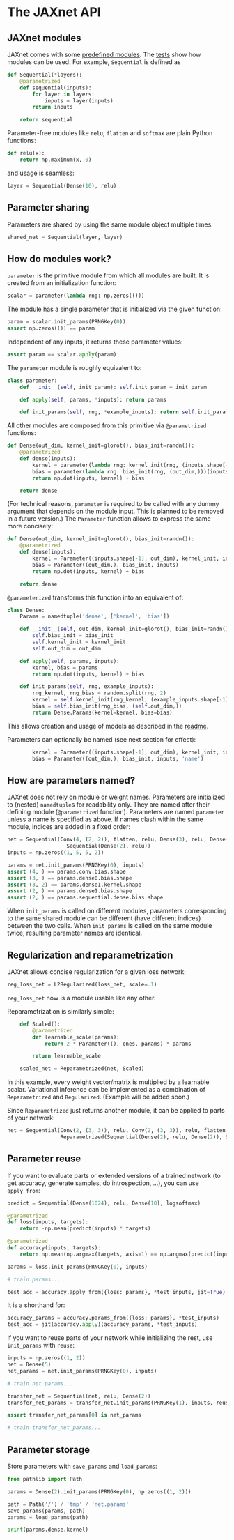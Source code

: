 # The JAXnet API

## JAXnet modules

JAXnet comes with some [predefined modules](jaxnet/modules.py).
The [tests](tests/test_modules.py) show how modules can be used.
For example, `Sequential` is defined as

```python
def Sequential(*layers):
    @parametrized
    def sequential(inputs):
        for layer in layers:
            inputs = layer(inputs)
        return inputs

    return sequential
```

Parameter-free modules like `relu`, `flatten` and `softmax` are plain Python functions:

```python
def relu(x):
    return np.maximum(x, 0)
```

and usage is seamless:

```python
layer = Sequential(Dense(10), relu)
```

## Parameter sharing

Parameters are shared by using the same module object multiple times:

```python
shared_net = Sequential(layer, layer)
```

## How do modules work?

`parameter` is the primitive module from which all modules are built.
It is created from an initialization function:

```python
scalar = parameter(lambda rng: np.zeros(()))
```

The module has a single parameter that is initialized via the given function:

```python
param = scalar.init_params(PRNGKey(0))
assert np.zeros(()) == param
```

Independent of any inputs, it returns these parameter values:

```python
assert param == scalar.apply(param)
```

The `parameter` module is roughly equivalent to:

```python
class parameter:
    def __init__(self, init_param): self.init_param = init_param

    def apply(self, params, *inputs): return params

    def init_params(self, rng, *example_inputs): return self.init_param(rng)
```

All other modules are composed from this primitive via `@parametrized` functions:

```python
def Dense(out_dim, kernel_init=glorot(), bias_init=randn()):
    @parametrized
    def dense(inputs):
        kernel = parameter(lambda rng: kernel_init(rng, (inputs.shape[-1], out_dim)))(inputs)
        bias = parameter(lambda rng: bias_init(rng, (out_dim,)))(inputs)
        return np.dot(inputs, kernel) + bias

    return dense
```

(For technical reasons, `parameter` is required to be called with any dummy argument
that depends on the module input.
This is planned to be removed in a future version.)
The `Parameter` function allows to express the same more concisely:

```python
def Dense(out_dim, kernel_init=glorot(), bias_init=randn()):
    @parametrized
    def dense(inputs):
        kernel = Parameter((inputs.shape[-1], out_dim), kernel_init, inputs)
        bias = Parameter((out_dim,), bias_init, inputs)
        return np.dot(inputs, kernel) + bias

    return dense
```

`@parameterized` transforms this function into an equivalent of:

```python
class Dense:
    Params = namedtuple('dense', ['kernel', 'bias'])

    def __init__(self, out_dim, kernel_init=glorot(), bias_init=randn()):
        self.bias_init = bias_init
        self.kernel_init = kernel_init
        self.out_dim = out_dim

    def apply(self, params, inputs):
        kernel, bias = params
        return np.dot(inputs, kernel) + bias

    def init_params(self, rng, example_inputs):
        rng_kernel, rng_bias = random.split(rng, 2)
        kernel = self.kernel_init(rng_kernel, (example_inputs.shape[-1], self.out_dim))
        bias = self.bias_init(rng_bias, (self.out_dim,))
        return Dense.Params(kernel=kernel, bias=bias)
```

This allows creation and usage of models as described in the [readme](README.md).

Parameters can optionally be named (see next section for effect):

```python
        kernel = Parameter((inputs.shape[-1], out_dim), kernel_init, inputs, 'kernel')
        bias = Parameter((out_dim,), bias_init, inputs, 'name')
```

## How are parameters named?

JAXnet does not rely on module or weight names.
Parameters are initialized to (nested) `namedtuple`s for readability only.
They are named after their defining module (`@parametrized` function).
Parameters are named `parameter` unless a name is specified as above.
If names clash within the same module, indices are added in a fixed order:

```python
net = Sequential(Conv(4, (2, 2)), flatten, relu, Dense(3), relu, Dense(2),
                   Sequential(Dense(2), relu))
inputs = np.zeros((1, 5, 5, 2))

params = net.init_params(PRNGKey(0), inputs)
assert (4, ) == params.conv.bias.shape
assert (3, ) == params.dense0.bias.shape
assert (3, 2) == params.dense1.kernel.shape
assert (2, ) == params.dense1.bias.shape
assert (2, ) == params.sequential.dense.bias.shape
```

When `init_params` is called on different modules, parameters corresponding to the same shared module can be different (have different indices) between the two calls.
When `init_params` is called on the same module twice, resulting parameter names are identical.

## Regularization and reparametrization

JAXnet allows concise regularization for a given loss network:

```python
reg_loss_net = L2Regularized(loss_net, scale=.1)
```

`reg_loss_net` now is a module usable like any other.

Reparametrization is similarly simple:

```python
    def Scaled():
        @parametrized
        def learnable_scale(params):
            return 2 * Parameter((), ones, params) * params

        return learnable_scale

    scaled_net = Reparametrized(net, Scaled)
```

In this example, every weight vector/matrix is multiplied by a learnable scalar.
Variational inference can be implemented as a combination of `Reparametrized` and `Regularized`.
(Example will be added soon.)

Since `Reparametrized` just returns another module, it can be applied to parts of your network:

```python
net = Sequential(Conv(2, (3, 3)), relu, Conv(2, (3, 3)), relu, flatten,
                 Reparametrized(Sequential(Dense(2), relu, Dense(2)), Scaled))
```

## Parameter reuse

If you want to evaluate parts or extended versions of a trained network
(to get accuracy, generate samples, do introspection, ...), you can use `apply_from`:

```python
predict = Sequential(Dense(1024), relu, Dense(10), logsoftmax)

@parametrized
def loss(inputs, targets):
    return -np.mean(predict(inputs) * targets)

@parametrized
def accuracy(inputs, targets):
    return np.mean(np.argmax(targets, axis=1) == np.argmax(predict(inputs), axis=1))

params = loss.init_params(PRNGKey(0), inputs)

# train params...

test_acc = accuracy.apply_from({loss: params}, *test_inputs, jit=True)
```

It is a shorthand for:

```python
accuracy_params = accuracy.params_from({loss: params}, *test_inputs)
test_acc = jit(accuracy.apply)(accuracy_params, *test_inputs)
```

If you want to reuse parts of your network while initializing the rest, use `init_params` with `reuse`:

```python
inputs = np.zeros((1, 2))
net = Dense(5)
net_params = net.init_params(PRNGKey(0), inputs)

# train net params...

transfer_net = Sequential(net, relu, Dense(2))
transfer_net_params = transfer_net.init_params(PRNGKey(1), inputs, reuse={net: net_params})

assert transfer_net_params[0] is net_params

# train transfer_net_params...
```

## Parameter storage

Store parameters with `save_params` and `load_params`:

```python
from pathlib import Path

params = Dense(2).init_params(PRNGKey(0), np.zeros((1, 2)))

path = Path('/') / 'tmp' / 'net.params'
save_params(params, path)
params = load_params(path)

print(params.dense.kernel)
```